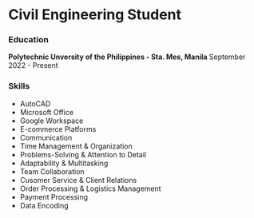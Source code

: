 # Civil Engineering Student

### Education 
**Polytechnic Unversity of the Philippines - Sta. Mes, Manila**
September 2022 - Present

### Skills
- AutoCAD
- Microsoft Office
- Google Workspace
- E-commerce Platforms
- Communication
- Time Management & Organization
- Problems-Solving & Attention to Detail
- Adaptability & Multitasking
- Team Collaboration
- Cusomer Service & Client Relations
- Order Processing & Logistics Management
- Payment Processing
- Data Encoding

